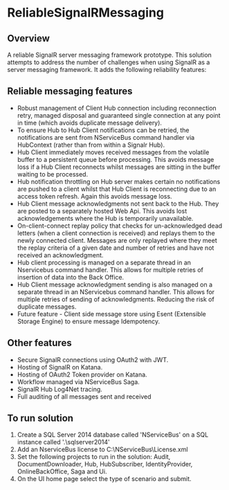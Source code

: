# ReliableSignalRMessaging

## Overview

A reliable SignalR server messaging framework prototype. This solution attempts to address the number of challenges when using SignalR as a server messaging framework.  It adds the following reliability features:

## Reliable messaging features

 * Robust management of Client Hub connection including reconnection retry, managed disposal and guaranteed single connection at any point in time (which avoids duplicate message delivery).
 * To ensure Hub to Hub Client notifications can be retried, the notifications are sent from NServiceBus command handler via HubContext (rather than from within a Signalr Hub).
 * Hub Client immediately moves received messages from the volatile buffer to a persistent queue before processing. This avoids message loss if a Hub Client reconnects whilst messages are sitting in the buffer waiting to be processed.
 * Hub notification throttling on Hub server makes certain no notifications are pushed to a client whilst that Hub Client is reconnecting due to an access token refresh. Again this avoids message loss.
 * Hub Client message acknowledgments not sent back to the Hub. They are posted to a separately hosted Web Api.  This avoids lost acknowledgements where the Hub is temporarily unavailable.
 * On-client-connect replay policy that checks for un-acknowledged dead letters (when a client connection is received) and replays them to the newly connected client. Messages are only replayed where they meet the replay criteria of a given date and number of retries and have not received an acknowledgment.
 * Hub client processing is managed on a separate thread in an Nservicebus command handler. This allows for multiple retries of insertion of data into the Back Office.
 * Hub Client message acknowledgment sending is also managed on a separate thread in an NServicebus command handler.  This allows for multiple retries of sending of acknowledgments. Reducing the risk of duplicate messages.
 * Future feature - Client side message store using Esent (Extensible Storage Engine) to ensure message Idempotency.

## Other features

* Secure SignalR connections using OAuth2 with JWT.
* Hosting of SignalR on Katana.
* Hosting of OAuth2 Token provider on Katana.
* Workflow managed via NServiceBus Saga.
* SignalR Hub Log4Net tracing.
* Full auditing of all messages sent and received

## To run solution

1. Create a SQL Server 2014 database called 'NServiceBus' on a SQL instance called '.\sqlserver2014'
2. Add an NserviceBus license to C:\NServiceBus\License.xml
3. Set the following projects to run in the solution: Audit, DocumentDownloader, Hub, HubSubscriber, IdentityProvider, OnlineBackOffice, Saga and Ui.
3. On the UI home page select the type of scenario and submit.

